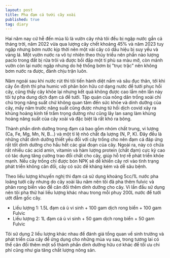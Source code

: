 ```yaml
---
layout: post
title: Pha đạm cá tưới cây xoài
published: true
tag: diary
---
```


Hai năm nay cứ hễ đến mùa lũ là vườn cây nhà tôi đều bị ngập nước gần cả tháng trời, năm 2022 vừa qua lượng cây chết khoảng 45% và năm 2023 tuy ngập nhưng bơm nước kịp thời nên một vài cây có dấu hiệu bị suy yếu và vàng lá. Một vườn nước ra vô tự nhiên theo thủy triều nên phần nào lượng paclo trong đất bị rửa trôi và được bồi đắp một tí phù sa màu mỡ, còn mảnh vườn còn lại nước ngập nhưng do hệ thống bơm bị "trục trặc" nên không bơm nước ra được, đành chịu trận luôn.

Năm ngoái sau khi nước rút thì tôi tiến hành diệt nấm và sâu đục thân, tới khi cây ổn định thì pha humic với phân bón hữu cơ dạng nước để tưới phục hồi cây, cũng thấy cây khỏe lại nhưng kết quả không được cao lắm nên lần này tôi tự pha dung dịch đạm cá để tưới. Tập quán của nông dân trồng xoài chỉ chú trọng năng suất chứ không quan tâm đến sức khỏe và dinh dưỡng của cây, mấy năm trước năng suất cũng được nhưng từ hồi dịch covid xảy ra khủng hoảng kinh tế trầm trọng dường như cũng lây lan sang làm khủng hoảng năng suất của cây xoài và đặc biệt là rất khó ra bông.

Thành phần dinh dưỡng trong đạm cá bao gồm nhóm chất trung, vi lượng (Ca, Fe, Mg, Mn, N, B...) và một tỉ lệ nhỏ chất đa lượng (N, P, K). Đây đều là những chất dinh dưỡng thiết yếu đối với cây trồng cho nên đạm cá đáp ứng rất tốt dinh dưỡng cho hầu hết các giai đoạn của cây. Ngoài ra, này có chứa rất nhiều các acid amin, vitamin và hàm lượng protein (chất đạm) cực kỳ cao có tác dụng tăng cường trao đổi chất cho cây, giúp hỗ trợ rễ phát triển khỏe mạnh. Nếu cây trồng chỉ được bón NPK sẽ dễ khiến cây rơi vào tình trạng phát triển không cân đối, cây có sức đề kháng kém và dễ sâu bệnh.

Theo liều lượng khuyến nghị thì đạm cá sử dụng khoảng 5cc/1L nước pha loãng tưới cây nhưng do cây xoài lâu năm nên tôi đã pha thêm fulvic và phân rong biển vào để cân đối thêm dinh dưỡng cho cây. Vì lần đầu sử dụng nên tôi pha thử hai liều lượng khác nhau trong mỗi phuy 200L nước để tưới ướt đẫm gốc cây.

- Liều lượng 1: 1.5L đạm cá ủ vi sinh + 100 gam dịch rong biển + 100 gam Fulvic
- Liều lượng 2: 1L đạm cá ủ vi sinh + 50 gam dịch rong biển + 50 gam Fulvic

Tôi sử dụng 2 liều lượng khác nhau để đánh giá tổng quan về sinh trưởng và phát triển của cây để ứng dụng cho những mùa vụ sau, trong tương lai có thể cân đối thêm một số thành phần dinh dưỡng hữu cơ khác để tối ưu chi phí cũng như gia tăng chất lượng nông sản.
